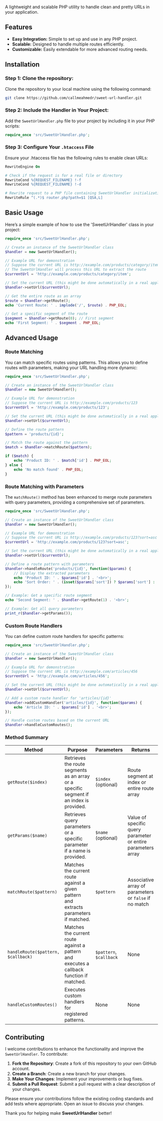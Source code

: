 ![[](frame_generic)](https://github.com/callmeahmedr/sweet-url-handler/blob/e52046ace9deea94607d8d3c1b0a8940164481eb/docs/frame_generic.png)

A lightweight and scalable PHP utility to handle clean and pretty URLs in your application.

## Features

- **Easy Integration:** Simple to set up and use in any PHP project.
- **Scalable:** Designed to handle multiple routes efficiently.
- **Customizable:** Easily extendable for more advanced routing needs.

## Installation

### Step 1: Clone the repository:
Clone the repository to your local machine using the following command:
```bash
git clone https://github.com/callmeahmedr/sweet-url-handler.git
```

### Step 2: Include the Handler in Your Project:
Add the `SweetUrlHandler.php` file to your project by including it in your PHP scripts:
```php
require_once 'src/SweetUrlHandler.php';
```

### Step 3: Configure Your `.htaccess` File
Ensure your .htaccess file has the following rules to enable clean URLs:
```apache
RewriteEngine On

# Check if the request is for a real file or directory
RewriteCond %{REQUEST_FILENAME} !-f
RewriteCond %{REQUEST_FILENAME} !-d

# Rewrite request to a PHP file containing SweetUrlHandler initialization (by default it's router.php)
RewriteRule ^(.*)$ router.php?path=$1 [QSA,L]
```

## Basic Usage

Here’s a simple example of how to use the 'SweetUrlHandler' class in your project:
```php
require_once 'src/SweetUrlHandler.php';

// Create an instance of the SweetUrlHandler class
$handler = new SweetUrlHandler();

// Example URL for demonstration
// Suppose the current URL is http://example.com/products/category/item
// The SweetUrlHandler will process this URL to extract the route
$currentUrl = 'http://example.com/products/category/item';

// Set the current URL (this might be done automatically in a real application)
$handler->setUrl($currentUrl);

// Get the entire route as an array
$route = $handler->getRoute();
echo 'Current Route: ' . implode('/', $route) . PHP_EOL;

// Get a specific segment of the route
$segment = $handler->getRoute(0); // First segment
echo 'First Segment: ' . $segment . PHP_EOL;
```

## Advanced Usage
### Route Matching
You can match specific routes using patterns. This allows you to define routes with parameters, making your URL handling more dynamic:
```php
require_once 'src/SweetUrlHandler.php';

// Create an instance of the SweetUrlHandler class
$handler = new SweetUrlHandler();

// Example URL for demonstration
// Suppose the current URL is http://example.com/products/123
$currentUrl = 'http://example.com/products/123';

// Set the current URL (this might be done automatically in a real application)
$handler->setUrl($currentUrl);

// Define the route pattern
$pattern = 'products/{id}';

// Match the route against the pattern
$match = $handler->matchRoute($pattern);

if ($match) {
    echo 'Product ID: ' . $match['id'] . PHP_EOL;
} else {
    echo 'No match found' . PHP_EOL;
}
```

### Route Matching with Parameters
The `matchRoute()` method has been enhanced to merge route parameters with query parameters, providing a comprehensive set of parameters.
```php
require_once 'src/SweetUrlHandler.php';

// Create an instance of the SweetUrlHandler class
$handler = new SweetUrlHandler();

// Example URL for demonstration
// Suppose the current URL is http://example.com/products/123?sort=asc
$currentUrl = 'http://example.com/products/123?sort=asc';

// Set the current URL (this might be done automatically in a real application)
$handler->setUrl($currentUrl);

// Define a route pattern with parameters
$handler->handleRoute('products/{id}', function($params) {
    // Display the extracted parameters
    echo 'Product ID: ' . $params['id'] . '<br>';
    echo 'Sort Order: ' . (isset($params['sort']) ? $params['sort'] : 'not specified') . '<br>';
});

// Example: Get a specific route segment
echo 'Second Segment: ' . $handler->getRoute(1) . '<br>';

// Example: Get all query parameters
print_r($handler->getParams());
```

### Custom Route Handlers
You can define custom route handlers for specific patterns:
```php
require_once 'src/SweetUrlHandler.php';

// Create an instance of the SweetUrlHandler class
$handler = new SweetUrlHandler();

// Example URL for demonstration
// Suppose the current URL is http://example.com/articles/456
$currentUrl = 'http://example.com/articles/456';

// Set the current URL (this might be done automatically in a real application)
$handler->setUrl($currentUrl);

// Add a custom route handler for 'articles/{id}'
$handler->addCustomHandler('articles/{id}', function($params) {
    echo 'Article ID: ' . $params['id'] . '<br>';
});

// Handle custom routes based on the current URL
$handler->handleCustomRoutes();
```

### Method Summary

| Method                     | Purpose                                                                                     | Parameters                | Returns                                               | Usage Example                                                   |
|----------------------------|---------------------------------------------------------------------------------------------|---------------------------|-------------------------------------------------------|-----------------------------------------------------------------|
| `getRoute($index)`         | Retrieves the route segments as an array or a specific segment if an index is provided.    | `$index` (optional)       | Route segment at index or entire route array         | `$route = $handler->getRoute();`<br>`$segment = $handler->getRoute(0);` |
| `getParams($name)`         | Retrieves query parameters or a specific parameter if a name is provided.                  | `$name` (optional)        | Value of specific query parameter or entire parameters array | `$params = $handler->getParams();`<br>`$value = $handler->getParams('sort');` |
| `matchRoute($pattern)`     | Matches the current route against a given pattern and extracts parameters if matched.      | `$pattern`                | Associative array of parameters or `false` if no match | `$match = $handler->matchRoute('products/{id}');`<br>`if ($match) { echo 'Product ID: ' . $match['id']; }` |
| `handleRoute($pattern, $callback)` | Matches the current route against a pattern and executes a callback function if matched. | `$pattern`, `$callback`   | None                                                  | `$handler->handleRoute('products/{id}', function($params) { echo 'Product ID: ' . $params['id']; });` |
| `handleCustomRoutes()`         | Executes custom handlers for registered patterns.    | None  | None | `$handler->handleCustomRoutes();` |

## Contributing
I welcome contributions to enhance the functionality and improve the `SweetUrlHandler`. To contribute:

1. **Fork the Repository**: Create a fork of this repository to your own GitHub account.
2. **Create a Branch**: Create a new branch for your changes.
3. **Make Your Changes**: Implement your improvements or bug fixes.
4. **Submit a Pull Request**: Submit a pull request with a clear description of your changes.

Please ensure your contributions follow the existing coding standards and add tests where appropriate. Open an issue to discuss your changes.

Thank you for helping make **SweetUrlHandler** better!

